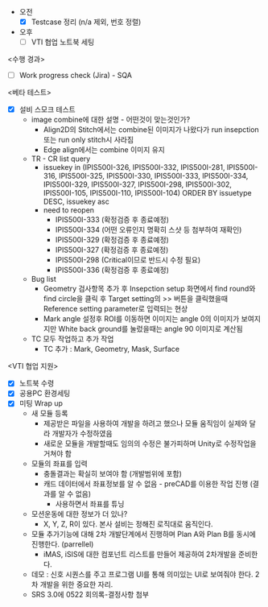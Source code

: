 - 오전
	- [x] Testcase 정리 (n/a 제외, 번호 정렬)
- 오후
	- [ ] VTI 협업 노트북 세팅

<수행 경과>
- [ ] Work progress check (Jira) - SQA

<베타 테스트>
- [x] 설비 스모크 테스트
	- image combine에 대한 설명 - 어떤것이 맞는것인가?
		- Align2D의 Stitch에서는 combine된 이미지가 나왔다가 run insepction 또는 run only stitch시 사라짐
		- Edge align에서는 combine 이미지 유지
	- TR - CR list query 
		- issuekey in (IPIS500I-326, IPIS500I-332, IPIS500I-281, IPIS500I-316, IPIS500I-325, IPIS500I-330, IPIS500I-333, IPIS500I-334, IPIS500I-329, IPIS500I-327, IPIS500I-298, IPIS500I-302, IPIS500I-105, IPIS500I-110, IPIS500I-104) ORDER BY issuetype DESC, issuekey asc
		- need to reopen
			- IPIS500I-333 (확정검증 후 종료예정)
			- IPIS500I-334 (어떤 오류인지 명확히 스샷 등 첨부하여 재확인)
			- IPIS500I-329 (확정검증 후 종료예정)
			- IPIS500I-327 (확정검증 후 종료예정)
			- IPIS500I-298 (Critical이므로 반드시 수정 필요)
			- IPIS500I-336 (확정검증 후 종료예정)
	- Bug list
		- Geometry 검사항목 추가 후 Insepction setup 화면에서 find round와 find circle을 클릭 후 Target setting의 >> 버튼을 클릭했을때 Reference setting parameter로 입력되는 현상
		- Mark angle 설정후 ROI를 이동하면 이미지는 angle 0의 이미지가 보여지지만 White back ground를 눌렀을때는 angle 90 이미지로 계산됨
	- TC 모두 작업하고 추가 작업
		- TC 추가 : Mark, Geometry, Mask, Surface

<VTI 협업 지원>
- [x] 노트북 수령
- [x] 공용PC 환경세팅
- [x] 미팅 Wrap up
	- 새 모듈 등록
		- 제공받은 파일을 사용하여 개발을 하려고 했으나 모듈 움직임이 실제와 달라 개발자가 수정하였음
		- 새로운 모듈을 개발할때도 임의의 수정은 불가피하며 Unity로 수정작업을 거쳐야 함
	- 모듈의 좌표를 입력
		- 충돌결과는 확실히 보여야 함 (개발범위에 포함)
		- 캐드 데이터에서 좌표정보를 알 수 없음 - preCAD를 이용한 작업 진행 (결과를 알 수 없음)
			- 사용하면서 좌표를 튜닝
	- 모션운동에 대한 정보가 더 있나?
		- X, Y, Z, R이 있다. 본사 설비는 정해진 로직대로 움직인다.
	- 모듈 추가기능에 대해 2차 개발단계에서 진행하며 Plan A와 Plan B를 동시에 진행한다. (parrellel)
		- iMAS, iSIS에 대한 컴포넌트 리스트를 만들어 제공하여 2차개발을 준비한다.
	- 데모 : 신호 시퀀스를 주고 프로그램 UI를 통해 의미있는 UI로 보여줘야 한다. 2차 개발을 위한 중요한 자리.
	- SRS 3.0에 0522 회의록-결정사항 첨부